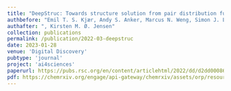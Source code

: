 ```yaml
---
title: "DeepStruc: Towards structure solution from pair distribution function data using deep generative models"
authbefore: "Emil T. S. Kjær, Andy S. Anker, Marcus N. Weng, Simon J. L. Billinge,"
authafter: ", Kirsten M. Ø. Jensen"
collection: publications
permalink: /publication/2022-03-deepstruc
date: 2023-01-28
venue: 'Digital Discovery'
pubtype: 'journal'
project: 'ai4sciences'
paperurl: https://pubs.rsc.org/en/content/articlehtml/2022/dd/d2dd00086e
pdf: https://chemrxiv.org/engage/api-gateway/chemrxiv/assets/orp/resource/item/6221f17357a9d20c9a729ecb/original/deep-struc-towards-structure-solution-from-pair-distribution-function-data-using-deep-generative-models.pdf
---
```

